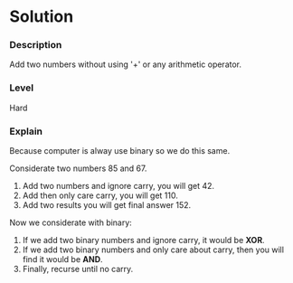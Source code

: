# Solution

### Description
Add two numbers without using '+' or any arithmetic operator.


### Level
Hard

### Explain
Because computer is alway use binary so we do this same.

Considerate two numbers 85 and 67.  

1. Add two numbers and ignore carry, you will get 42.
1. Add then only care carry, you will get 110.
1. Add two results you will get final answer 152.

Now we considerate with binary:
1. If we add two binary numbers and ignore carry, it would be **XOR**.
2. If we add two binary numbers and only care about carry, then you will find it would be **AND**.
3. Finally, recurse until no carry.